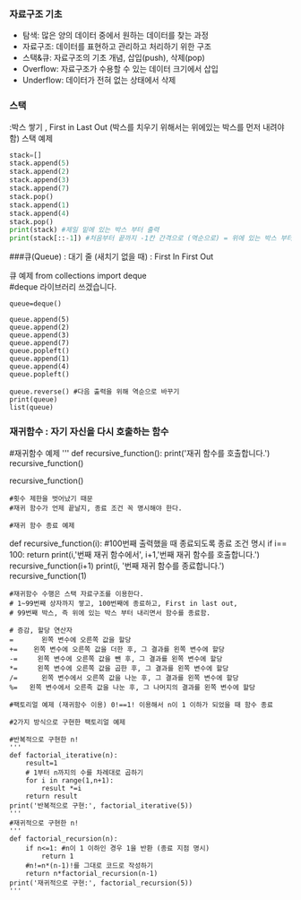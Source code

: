 ### 자료구조 기초
- 탐색: 많은 양의 데이터 중에서 원하는 데이터를 찾는 과정
- 자료구조: 데이터를 표현하고 관리하고 처리하기 위한 구조
- 스택&큐: 자료구조의 기초 개념, 삽입(push), 삭제(pop)
- Overflow: 자료구조가 수용할 수 있는 데이터 크기에서 삽입 
- Underflow: 데이터가 전혀 없는 상태에서 삭제 


### 스택
:박스 쌓기 , First in Last Out (박스를 치우기 위해서는 위에있는 박스를 먼저 내려야 함)
스택 예제
```python
stack=[]
stack.append(5)
stack.append(2)
stack.append(3)
stack.append(7)
stack.pop()
stack.append(1)
stack.append(4)
stack.pop()
print(stack) #제일 밑에 있는 박스 부터 출력
print(stack[::-1]) #처음부터 끝까지 -1칸 간격으로 (역순으로) = 위에 있는 박스 부터 출력
```
###큐(Queue) 
: 대기 줄 (새치기 없을 때) : First In First Out 

큐 예제
from collections import deque   
#deque 라이브러리 쓰겠습니다.
```
queue=deque()

queue.append(5)
queue.append(2)
queue.append(3)
queue.append(7)
queue.popleft()
queue.append(1)
queue.append(4)
queue.popleft()

queue.reverse() #다음 출력을 위해 역순으로 바꾸기
print(queue)
list(queue) 
```

### 재귀함수 : 자기 자신을 다시 호출하는 함수

#재귀함수 예제
'''
def recursive_function():
    print('재귀 함수를 호출합니다.')
    recursive_function()

recursive_function()
```
#횟수 제한을 벗어났기 때문
#재귀 함수가 언제 끝날지, 종료 조건 꼭 명시해야 한다. 

#재귀 함수 종료 예제 
```
def recursive_function(i):
    #100번째 출력했을 때 종료되도록 종료 조건 명시
    if i== 100:
        return
    print(i,'번째 재귀 함수에서', i+1,'번째 재귀 함수를 호출합니다.')
    recursive_function(i+1)
    print(i, '번째 재귀 함수를 종료합니다.')
recursive_function(1)
```        
#재귀함수 수행은 스택 자료구조를 이용한다.
# 1~99번째 상자까지 쌓고, 100번째에 종료하고, First in last out, 
# 99번째 박스, 즉 위에 있는 박스 부터 내리면서 함수를 종료함.

# 증감, 할당 연산자 
=       왼쪽 변수에 오른쪽 값을 할당
+=    왼쪽 변수에 오른쪽 값을 더한 후, 그 결과를 왼쪽 변수에 할당
-=     왼쪽 변수에 오른쪽 값을 뺀 후, 그 결과를 왼쪽 변수에 할당
*=     왼쪽 변수에 오른쪽 값을 곱한 후, 그 결과를 왼쪽 변수에 할당
/=      왼쪽 변수에서 오른쪽 값을 나눈 후, 그 결과를 왼쪽 변수에 할당
%=   왼쪽 변수에서 오른족 값을 나눈 후, 그 나머지의 결과를 왼쪽 변수에 할당

#팩토리얼 예제 (재귀함수 이용) 0!==1! 이용해서 n이 1 이하가 되었을 때 함수 종료

#2가지 방식으로 구현한 팩토리얼 예제 

#반복적으로 구현한 n!
'''
def factorial_iterative(n):
    result=1
    # 1부터 n까지의 수를 차례대로 곱하기
    for i in range(1,n+1):
        result *=i
    return result 
print('반복적으로 구현:', factorial_iterative(5))
'''
#재귀적으로 구현한 n!
'''
def factorial_recursion(n):
    if n<=1: #n이 1 이하인 경우 1을 반환 (종료 지점 명시)
        return 1
    #n!=n*(n-1)!를 그대로 코드로 작성하기 
    return n*factorial_recursion(n-1)
print('재귀적으로 구현:', factorial_recursion(5)) 
'''
